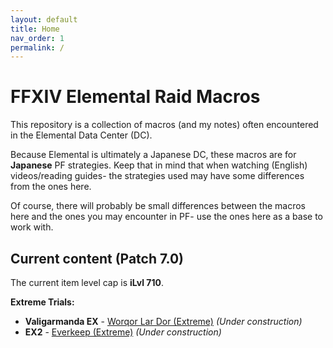 ```yaml
---
layout: default
title: Home
nav_order: 1
permalink: /
---
```


# FFXIV Elemental Raid Macros

This repository is a collection of macros (and my notes) often encountered in
the Elemental Data Center (DC).

Because Elemental is ultimately a Japanese DC, these macros are for
**Japanese** PF strategies. Keep that in mind that when watching (English)
videos/reading guides- the strategies used may have some differences from the
ones here.

Of course, there will probably be small differences between the macros here and
the ones you may encounter in PF- use the ones here as a base to work with.

## Current content (Patch 7.0)

The current item level cap is **iLvl 710**.

**Extreme Trials:**
- **Valigarmanda EX** - [Worqor Lar Dor (Extreme)]({{site.baseurl}}/7.0_dawntrail/extreme_trials/valigarmanda) *(Under construction)*
- **EX2** - [Everkeep (Extreme)]({{site.baseurl}}/7.0_dawntrail/extreme_trials/ex2) *(Under construction)*

<script data-goatcounter="https://tuufless.goatcounter.com/count"
        async src="//gc.zgo.at/count.js"></script>
